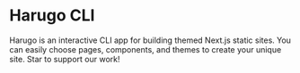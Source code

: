 # Harugo CLI 





Harugo is an interactive CLI app for building themed Next.js static sites. You can easily choose pages, components, and themes to create your unique site. Star to support our work! 

